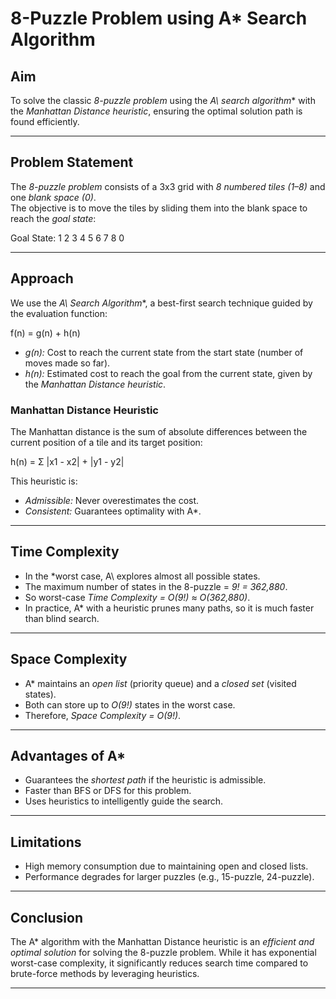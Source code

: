 # 8-Puzzle Problem using A* Search Algorithm

## Aim
To solve the classic *8-puzzle problem* using the *A\ search algorithm** with the *Manhattan Distance heuristic*, ensuring the optimal solution path is found efficiently.

---

## Problem Statement
The *8-puzzle problem* consists of a 3x3 grid with *8 numbered tiles (1–8)* and one *blank space (0)*.  
The objective is to move the tiles by sliding them into the blank space to reach the *goal state*:

Goal State:
1 2 3
4 5 6
7 8 0


---

## Approach
We use the *A\ Search Algorithm**, a best-first search technique guided by the evaluation function:

f(n) = g(n) + h(n)



- *g(n):* Cost to reach the current state from the start state (number of moves made so far).  
- *h(n):* Estimated cost to reach the goal from the current state, given by the *Manhattan Distance heuristic*.  

### Manhattan Distance Heuristic
The Manhattan distance is the sum of absolute differences between the current position of a tile and its target position:


h(n) = Σ |x1 - x2| + |y1 - y2|


This heuristic is:
- *Admissible:* Never overestimates the cost.  
- *Consistent:* Guarantees optimality with A\*.  

---

## Time Complexity
- In the *worst case, A\ explores almost all possible states.  
- The maximum number of states in the 8-puzzle = *9! = 362,880*.  
- So worst-case *Time Complexity = O(9!) ≈ O(362,880)*.  
- In practice, A\* with a heuristic prunes many paths, so it is much faster than blind search.

---

## Space Complexity
- A\* maintains an *open list* (priority queue) and a *closed set* (visited states).  
- Both can store up to *O(9!)* states in the worst case.  
- Therefore, *Space Complexity = O(9!)*.  

---

## Advantages of A*
- Guarantees the *shortest path* if the heuristic is admissible.  
- Faster than BFS or DFS for this problem.  
- Uses heuristics to intelligently guide the search.

---

## Limitations
- High memory consumption due to maintaining open and closed lists.  
- Performance degrades for larger puzzles (e.g., 15-puzzle, 24-puzzle).

---

## Conclusion
The A\* algorithm with the Manhattan Distance heuristic is an *efficient and optimal solution* for solving the 8-puzzle problem. While it has exponential worst-case complexity, it significantly reduces search time compared to brute-force methods by leveraging heuristics.

---